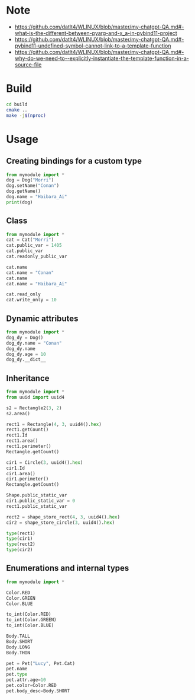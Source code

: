 # Note

- https://github.com/datlt4/WLINUX/blob/master/my-chatgpt-QA.md#-what-is-the-different-between-pyarg-and-x_a-in-pybind11-project
- https://github.com/datlt4/WLINUX/blob/master/my-chatgpt-QA.md#-pybind11-undefined-symbol-cannot-link-to-a-template-function
- https://github.com/datlt4/WLINUX/blob/master/my-chatgpt-QA.md#-why-do-we-need-to--explicitly-instantiate-the-template-function-in-a-source-file

# Build

```bash
cd build
cmake ..
make -j$(nproc)
```

# Usage

## Creating bindings for a custom type

```python
from mymodule import *
dog = Dog("Morri")
dog.setName("Conan")
dog.getName()
dog.name = "Haibara_Ai"
print(dog)
```

## Class

```python
from mymodule import *
cat = Cat("Morri")
cat.public_var = 1405
cat.public_var
cat.readonly_public_var

cat.name
cat.name = "Conan"
cat.name
cat.name = "Haibara_Ai"

cat.read_only
cat.write_only = 10
```

## Dynamic attributes

```python
from mymodule import *
dog_dy = Dog()
dog_dy.name = "Conan"
dog_dy.name
dog_dy.age = 10
dog_dy.__dict__
```

## Inheritance

```python
from mymodule import *
from uuid import uuid4

s2 = Rectangle2(3, 2)
s2.area()

rect1 = Rectangle(4, 3, uuid4().hex)
rect1.getCount()
rect1.Id
rect1.area()
rect1.perimeter()
Rectangle.getCount()

cir1 = Circle(3, uuid4().hex)
cir1.Id
cir1.area()
cir1.perimeter()
Rectangle.getCount()

Shape.public_static_var
cir1.public_static_var = 0
rect1.public_static_var

rect2 = shape_store_rect(4, 3, uuid4().hex)
cir2 = shape_store_circle(3, uuid4().hex)

type(rect1)
type(cir1)
type(rect2)
type(cir2)
```

## Enumerations and internal types

```python
from mymodule import *

Color.RED
Color.GREEN
Color.BLUE

to_int(Color.RED)
to_int(Color.GREEN)
to_int(Color.BLUE)

Body.TALL
Body.SHORT
Body.LONG
Body.THIN

pet = Pet("Lucy", Pet.Cat)
pet.name
pet.type
pet.attr.age=10
pet.color=Color.RED
pet.body_desc=Body.SHORT
```
